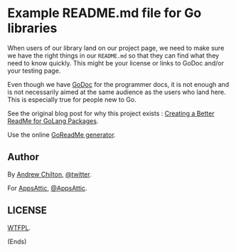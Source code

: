 # Example README.md file for Go libraries

When users of our library land on our project page, we need to make sure we have the right things in our `README.md` so
that they can find what they need to know quickly. This might be your license or links to GoDoc and/or your testing page.

Even though we have [GoDoc](https://godoc.org/) for the programmer docs, it is not enough and is not necessarily aimed
at the same audience as the users who land here. This is especially true for people new to Go.

See the original blog post for why this project exists :
[Creating a Better ReadMe for GoLang Packages](https://chilts.org/2017/01/10/readme-minimum-info-needed-for-your-golang-library).

Use the online [GoReadMe generator](http://go-readme.golang.nz/).

## Author

By [Andrew Chilton](https://chilts.org/), [@twitter](https://twitter.com/andychilton).

For [AppsAttic](https://appsattic.com/), [@AppsAttic](https://twitter.com/AppsAttic).

## LICENSE

[WTFPL](http://www.wtfpl.net/).

(Ends)
